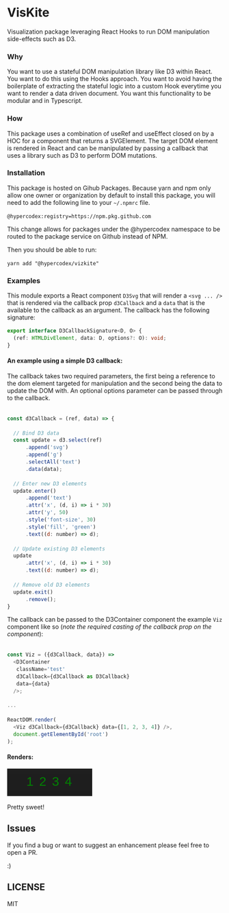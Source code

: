 # VisKite
Visualization package leveraging React Hooks to run DOM manipulation side-effects such as D3.

### Why
You want to use a stateful DOM manipulation library like D3 within React. You want to do this using the Hooks approach. You want to avoid having the boilerplate of extracting the stateful logic into a custom Hook everytime you want to render a data driven document. You want this functionality to be modular and in Typescript.

### How
This package uses a combination of useRef and useEffect closed on by a HOC for a component that returns a SVGElement. The target DOM element is rendered in React and can be manipulated by passing a callback that uses a library such as D3 to perform DOM mutations.

### Installation
This package is hosted on Gihub Packages. Because yarn and npm only allow one owner or organization by default to install this package, you will need to add the following line to your `~/.npmrc` file. 

`@hypercodex:registry=https://npm.pkg.github.com`

This change allows for packages under the @hypercodex namespace to be routed to the package service on Github instead of NPM. 

Then you should be able to run:

`yarn add "@hypercodex/vizkite"`

### Examples
This module exports a React component `D3Svg` that will render a `<svg ... />` that is rendered via the callback prop `d3Callback` and a `data` that is the available to the callback as an argument. 
The callback has the following signature:

```typescript
export interface D3CallbackSignature<D, O> {
  (ref: HTMLDivElement, data: D, options?: O): void;
}
```

#### An example using a simple D3 callback:

The callback takes two required parameters, the first being a reference to the dom element targeted for manipulation and the second being the data to update the DOM with. An optional options parameter can be passed through to the callback. 

```javascript

const d3Callback = (ref, data) => {

  // Bind D3 data
  const update = d3.select(ref)
      .append('svg')
      .append('g')
      .selectAll('text')
      .data(data);

  // Enter new D3 elements
  update.enter()
      .append('text')
      .attr('x', (d, i) => i * 30)
      .attr('y', 50)
      .style('font-size', 30)
      .style('fill', 'green')
      .text((d: number) => d);

  // Update existing D3 elements
  update
      .attr('x', (d, i) => i * 30)
      .text((d: number) => d);

  // Remove old D3 elements
  update.exit()
      .remove();
}
```

The callback can be passed to the D3Container component the example `Viz` component like so (_note the required casting of the callback prop on the component_):
```typescript

const Viz = ({d3Callback, data}) => 
  <D3Container
   className='test'
   d3Callback={d3Callback as D3Callback}
   data={data}
  />;

...

ReactDOM.render(
  <Viz d3Callback={d3Callback} data={[1, 2, 3, 4]} />,
  document.getElementById('root')
);
```

#### Renders: 
![Example output](https://github.com/hypercodex/vizkite/blob/master/img/vizkite_example.png)

Pretty sweet!




## Issues
If you find a bug or want to suggest an enhancement please feel free to open a PR.

:)


## LICENSE
MIT

